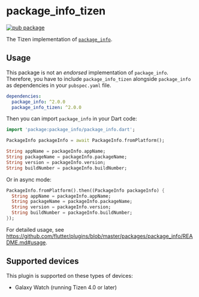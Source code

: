 # package_info_tizen

[![pub package](https://img.shields.io/pub/v/package_info_tizen.svg)](https://pub.dev/packages/package_info_tizen)

The Tizen implementation of [`package_info`](https://github.com/flutter/plugins/tree/master/packages/package_info).

## Usage

This package is not an _endorsed_ implementation of `package_info`. Therefore, you have to include `package_info_tizen` alongside `package_info` as dependencies in your `pubspec.yaml` file.

```yaml
dependencies:
  package_info: ^2.0.0
  package_info_tizen: ^2.0.0
```

Then you can import `package_info` in your Dart code:

```dart
import 'package:package_info/package_info.dart';

PackageInfo packageInfo = await PackageInfo.fromPlatform();

String appName = packageInfo.appName;
String packageName = packageInfo.packageName;
String version = packageInfo.version;
String buildNumber = packageInfo.buildNumber;
```

Or in async mode:

```dart
PackageInfo.fromPlatform().then((PackageInfo packageInfo) {
  String appName = packageInfo.appName;
  String packageName = packageInfo.packageName;
  String version = packageInfo.version;
  String buildNumber = packageInfo.buildNumber;
});
```

For detailed usage, see https://github.com/flutter/plugins/blob/master/packages/package_info/README.md#usage.

## Supported devices

This plugin is supported on these types of devices:

- Galaxy Watch (running Tizen 4.0 or later)
